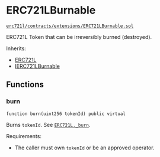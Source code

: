 # ERC721LBurnable

[`erc721l/contracts/extensions/ERC721LBurnable.sol`](https://github.com/chiru-labs/ERC721L/blob/main/contracts/extensions/ERC721LBurnable.sol)

ERC721L Token that can be irreversibly burned (destroyed).

Inherits:

- [ERC721L](erc721l.md)
- [IERC721LBurnable](interfaces.md#IERC721Lburnable) 

## Functions

### burn

```solidity
function burn(uint256 tokenId) public virtual
```

Burns `tokenId`. See [`ERC721L._burn`](erc721l.md#_burn).

Requirements:

- The caller must own `tokenId` or be an approved operator.

